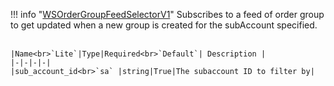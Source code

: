 !!! info "[WSOrderGroupFeedSelectorV1](/../../schemas/ws_order_group_feed_selector_v1)"
    Subscribes to a feed of order group to get updated when a new group is created for the subAccount specified.<br><br>

    |Name<br>`Lite`|Type|Required<br>`Default`| Description |
    |-|-|-|-|
    |sub_account_id<br>`sa` |string|True|The subaccount ID to filter by|
